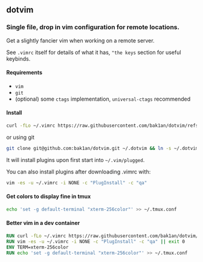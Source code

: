 ## dotvim

### Single file, drop in vim configuration for remote locations.

Get a slightly fancier vim when working on a remote server.

See `.vimrc` itself  for details of what it has, `"the keys` section for useful keybinds.

#### Requirements

- `vim`
- `git`
- (optional) some `ctags` implementation, `universal-ctags` recommended

#### Install

```bash
curl -fLo ~/.vimrc https://raw.githubusercontent.com/bak1an/dotvim/refs/heads/master/.vimrc
```

or using git

```bash
git clone git@github.com:bak1an/dotvim.git ~/.dotvim && ln -s ~/.dotvim/.vimrc ~/.vimrc
```

It will install plugins upon first start into `~/.vim/plugged`.

You can also install plugins after downloading .vimrc with:

```bash
vim -es -u ~/.vimrc -i NONE -c "PlugInstall" -c "qa"
```

#### Get colors to display fine in tmux

```bash
echo 'set -g default-terminal "xterm-256color"' >> ~/.tmux.conf
```

#### Better vim in a dev container

```Dockerfile
RUN curl -fLo ~/.vimrc https://raw.githubusercontent.com/bak1an/dotvim/refs/heads/master/.vimrc
RUN vim -es -u ~/.vimrc -i NONE -c "PlugInstall" -c "qa" || exit 0
ENV TERM=xterm-256color
RUN echo 'set -g default-terminal "xterm-256color"' >> ~/.tmux.conf
```
